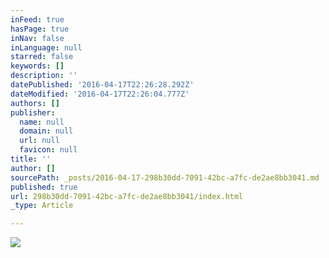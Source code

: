 ```yaml
---
inFeed: true
hasPage: true
inNav: false
inLanguage: null
starred: false
keywords: []
description: ''
datePublished: '2016-04-17T22:26:28.292Z'
dateModified: '2016-04-17T22:26:04.777Z'
authors: []
publisher:
  name: null
  domain: null
  url: null
  favicon: null
title: ''
author: []
sourcePath: _posts/2016-04-17-298b30dd-7091-42bc-a7fc-de2ae8bb3041.md
published: true
url: 298b30dd-7091-42bc-a7fc-de2ae8bb3041/index.html
_type: Article

---
```

![](https://the-grid-user-content.s3-us-west-2.amazonaws.com/92ccc145-5e4d-4613-adb4-19ccbece792f.jpg)